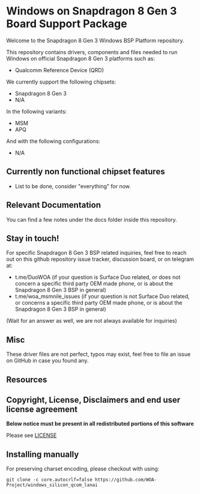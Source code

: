 # Windows on Snapdragon 8 Gen 3 Board Support Package

Welcome to the Snapdragon 8 Gen 3 Windows BSP Platform repository.

This repository contains drivers, components and files needed to run Windows on official Snapdragon 8 Gen 3 platforms such as:

- Qualcomm Reference Device (QRD)

We currently support the following chipsets:

- Snapdragon 8 Gen 3
- N/A

In the following variants:

- MSM
- APQ

And with the following configurations:

- N/A

## Currently non functional chipset features

- List to be done, consider "everything" for now.

## Relevant Documentation

You can find a few notes under the docs folder inside this repository.

## Stay in touch!

For specific Snapdragon 8 Gen 3 BSP related inquiries, feel free to reach out on this github repository issue tracker, discussion board, or on telegram at:

- t.me/DuoWOA (if your question is Surface Duo related, or does not concern a specific third party OEM made phone, or is about the Snapdragon 8 Gen 3 BSP in general)
- t.me/woa_msmnile_issues (if your question is not Surface Duo related, or concerns a specific third party OEM made phone, or is about the Snapdragon 8 Gen 3 BSP in general)

(Wait for an answer as well, we are not always available for inquiries)

## Misc

These driver files are not perfect, typos may exist, feel free to file an issue on GitHub in case you found any.

## Resources

## Copyright, License, Disclaimers and end user license agreement

**Below notice must be present in all redistributed portions of this software**

Please see [LICENSE](LICENSE.md)

## Installing manually

For preserving charset encoding, please checkout with using:

```
git clone -c core.autocrlf=false https://github.com/WOA-Project/windows_silicon_qcom_lanai
```
